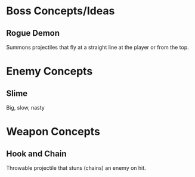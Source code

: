 # Boss Concepts/Ideas
## Rogue Demon
Summons projectiles that fly at a straight line at the player or from the top.

# Enemy Concepts
## Slime
Big, slow, nasty

# Weapon Concepts
## Hook and Chain
Throwable projectile that stuns (chains) an enemy on hit.
